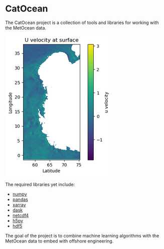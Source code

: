 # CatOcean

The CatOcean project is a collection of tools and libraries for working with the MetOcean data.

![Demo](./assets/ex_geoContour.png)

The required libraries yet include:

- [numpy](https://numpy.org/)
- [pandas](https://pandas.pydata.org/)
- [xarray](https://xarray.pydata.org/)
- [dask](https://dask.org/)
- [netcdf4](https://unidata.github.io/netcdf4-python/)
- [h5py](https://www.h5py.org/)
- [hdf5](https://www.hdfgroup.org/hdf5/)

The goal of the project is to combine machine learning algorithms with the MetOcean data to embed with offshore engineering.